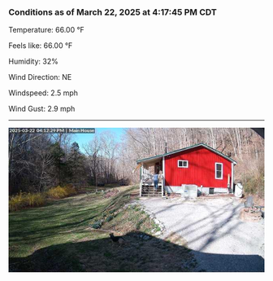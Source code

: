 ### Conditions as of March 22, 2025 at 4:17:45 PM CDT 

Temperature: 66.00 &deg;F

Feels like: 66.00 &deg;F

Humidity: 32%

Wind Direction: NE

Windspeed: 2.5 mph

Wind Gust: 2.9 mph

---

<img src="./images/latest.jpeg"/>

